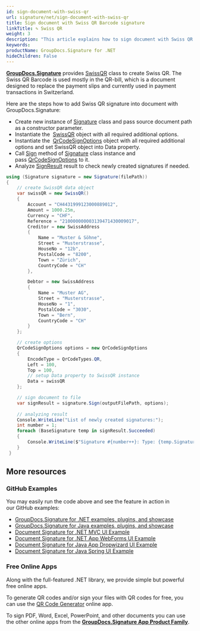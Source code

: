```yaml
---
id: sign-document-with-swiss-qr
url: signature/net/sign-document-with-swiss-qr
title: Sign document with Swiss QR Barcode signature
linkTitle: ✎ Swiss QR
weight: 3
description: "This article explains how to sign document with Swiss QR Barcode electronic signatures"
keywords: 
productName: GroupDocs.Signature for .NET
hideChildren: False
---
```

[**GroupDocs.Signature**](https://products.groupdocs.com/signature/net) provides [SwissQR](https://reference.groupdocs.com/signature/net/groupdocs.signature.domain.extensions/swissqr/) class to create Swiss QR. The Swiss QR Barcode is used mostly in the QR-bill, which is a document designed to replace the payment slips and currently used in payment transactions in Switzerland.

Here are the steps how to add Swiss QR signature into document with GroupDocs.Signature:

* Create new instance of [Signature](https://reference.groupdocs.com/signature/net/groupdocs.signature/signature) class and pass source document path as a constructor parameter.
* Instantiate the  [SwissQR](https://reference.groupdocs.com/signature/net/groupdocs.signature.domain.extensions/swissqr/) object with all required additional options.
* Instantiate the  [QrCodeSignOptions](https://reference.groupdocs.com/signature/net/groupdocs.signature.options/qrcodesignoptions/) object with all required additional options and set SwissQR object into Data property.
* Call [Sign](https://reference.groupdocs.com/signature/net/groupdocs.signature/signature/sign/) method of [Signature](https://reference.groupdocs.com/signature/net/groupdocs.signature/signature) class instance and pass [QrCodeSignOptions](https://reference.groupdocs.com/signature/net/groupdocs.signature.options/qrcodesignoptions) to it.
* Analyze [SignResult](https://reference.groupdocs.com/signature/net/groupdocs.signature.domain/signresult) result to check newly created signatures if needed.

```csharp
using (Signature signature = new Signature(filePath))
{
    // create SwissQR data object
    var swissQR = new SwissQR()
    {
        Account = "CH4431999123000889012",
        Amount = 1000.25m,
        Currency = "CHF",
        Reference = "210000000003139471430009017",
        Creditor = new SwissAddress
        {
            Name = "Muster & Söhne",
            Street = "Musterstrasse",
            HouseNo = "12b",
            PostalCode = "8200",
            Town = "Zürich",
            CountryCode = "CH"
        },

        Debtor = new SwissAddress
        {
            Name = "Muster AG",
            Street = "Musterstrasse",
            HouseNo = "1",
            PostalCode = "3030",
            Town = "Bern",
            CountryCode = "CH"
        }
    };

    // create options
    QrCodeSignOptions options = new QrCodeSignOptions
    {
        EncodeType = QrCodeTypes.QR,
        Left = 100,
        Top = 100,
        // setup Data property to SwissQR instance
        Data = swissQR
    };

    // sign document to file
    var signResult = signature.Sign(outputFilePath, options);
            
    // analyzing result
    Console.WriteLine("List of newly created signatures:");
    int number = 1;
    foreach (BaseSignature temp in signResult.Succeeded)
    {
        Console.WriteLine($"Signature #{number++}: Type: {temp.SignatureType} Id:{temp.SignatureId}, Location: {temp.Left}x{temp.Top}. Size: {temp.Width}x{temp.Height}");
    }
 }
```

## More resources

### GitHub Examples

You may easily run the code above and see the feature in action in our GitHub examples:

* [GroupDocs.Signature for .NET examples, plugins, and showcase](https://github.com/groupdocs-signature/GroupDocs.Signature-for-.NET)
* [GroupDocs.Signature for Java examples, plugins, and showcase](https://github.com/groupdocs-signature/GroupDocs.Signature-for-Java)
* [Document Signature for .NET MVC UI Example](https://github.com/groupdocs-signature/GroupDocs.Signature-for-.NET-MVC)
* [Document Signature for .NET App WebForms UI Example](https://github.com/groupdocs-signature/GroupDocs.Signature-for-.NET-WebForms)
* [Document Signature for Java App Dropwizard UI Example](https://github.com/groupdocs-signature/GroupDocs.Signature-for-Java-Dropwizard)
* [Document Signature for Java Spring UI Example](https://github.com/groupdocs-signature/GroupDocs.Signature-for-Java-Spring)

### Free Online Apps

Along with the full-featured .NET library, we provide simple but powerful free online apps.

To generate QR codes and/or sign your files with QR codes for free, you can use the [QR Code Generator](https://products.groupdocs.app/signature/generate/qrcode) online app.

To sign PDF, Word, Excel, PowerPoint, and other documents you can use the other online apps from the **[GroupDocs.Signature App Product Family](https://products.groupdocs.app/signature/family)**.
